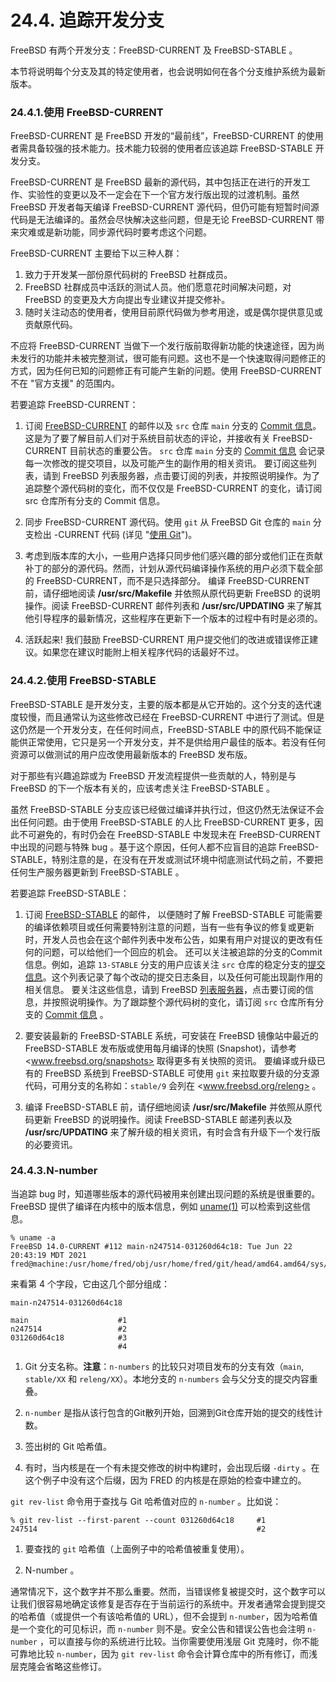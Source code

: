 # 24.4. 追踪开发分支

FreeBSD 有两个开发分支：FreeBSD-CURRENT 及 FreeBSD-STABLE 。

本节将说明每个分支及其的特定使用者，也会说明如何在各个分支维护系统为最新版本。

### 24.4.1.使用 FreeBSD-CURRENT

FreeBSD-CURRENT 是 FreeBSD 开发的“最前线”，FreeBSD-CURRENT 的使用者需具备较强的技术能力。技术能力较弱的使用者应该追踪 FreeBSD-STABLE 开发分支。

FreeBSD-CURRENT 是 FreeBSD 最新的源代码，其中包括正在进行的开发工作、实验性的变更以及不一定会在下一个官方发行版出现的过渡机制。虽然 FreeBSD 开发者每天编译 FreeBSD-CURRENT 源代码，但仍可能有短暂时间源代码是无法编译的。虽然会尽快解决这些问题，但是无论 FreeBSD-CURRENT 带来灾难或是新功能，同步源代码时要考虑这个问题。

FreeBSD-CURRENT 主要给下以三种人群：

1. 致力于开发某一部份原代码树的 FreeBSD 社群成员。
2. FreeBSD 社群成员中活跃的测试人员。他们愿意花时间解决问题，对 FreeBSD 的变更及大方向提出专业建议并提交修补。
3. 随时关注动态的使用者，使用目前原代码做为参考用途，或是偶尔提供意见或贡献原代码。

不应将 FreeBSD-CURRENT 当做下一个发行版前取得新功能的快速途径，因为尚未发行的功能并未被完整测试，很可能有问题。这也不是一个快速取得问题修正的方式，因为任何已知的问题修正有可能产生新的问题。使用 FreeBSD-CURRENT 不在 "官方支援" 的范围内。

若要追踪 FreeBSD-CURRENT：

1. 订阅 [FreeBSD-CURRENT](https://lists.freebsd.org/subscription/freebsd-current) 的邮件以及 `src` 仓库 `main` 分支的 [Commit 信息](https://lists.freebsd.org/subscription/dev-commits-src-main)。这是为了要了解目前人们对于系统目前状态的评论，并接收有关 FreeBSD-CURRENT 目前状态的重要公告。
`src` 仓库 `main` 分支的 [Commit 信息](https://lists.freebsd.org/subscription/dev-commits-src-main) 会记录每一次修改的提交项目，以及可能产生的副作用的相关资讯。
要订阅这些列表，请到 FreeBSD 列表服务器，点击要订阅的列表，并按照说明操作。为了追踪整个源代码树的变化，而不仅仅是 FreeBSD-CURRENT 的变化，请订阅 src 仓库所有分支的 Commit 信息。

2. 同步 FreeBSD-CURRENT 源代码。使用 `git` 从 FreeBSD Git 仓库的 `main` 分支检出 -CURRENT 代码 (详见 "[使用 Git](https://docs.freebsd.org/en/books/handbook/mirrors/index.html#git)")。
   
3. 考虑到版本库的大小，一些用户选择只同步他们感兴趣的部分或他们正在贡献补丁的部分的源代码。然而，计划从源代码编译操作系统的用户必须下载全部的 FreeBSD-CURRENT，而不是只选择部分。
编译 FreeBSD-CURRENT 前，请仔细地阅读 **/usr/src/Makefile** 并依照从原代码更新 FreeBSD 的说明操作。阅读 FreeBSD-CURRENT 邮件列表和 **/usr/src/UPDATING** 来了解其他引导程序的最新情况，这些程序在更新下一个版本的过程中有时是必须的。

4. 活跃起来! 我们鼓励 FreeBSD-CURRENT 用户提交他们的改进或错误修正建议。如果您在建议时能附上相关程序代码的话最好不过。

### 24.4.2.使用 FreeBSD-STABLE

FreeBSD-STABLE 是开发分支，主要的版本都是从它开始的。这个分支的迭代速度较慢，而且通常认为这些修改已经在 FreeBSD-CURRENT 中进行了测试。但是这仍然是一个开发分支，在任何时间点，FreeBSD-STABLE 中的原代码不能保证能供正常使用，它只是另一个开发分支，并不是供给用户最佳的版本。若没有任何资源可以做测试的用户应改使用最新版本的 FreeBSD 发布版。

对于那些有兴趣追踪或为 FreeBSD 开发流程提供一些贡献的人，特别是与 FreeBSD 的下一个版本有关的，应该考虑关注 FreeBSD-STABLE 。

虽然 FreeBSD-STABLE 分支应该已经做过编译并执行过，但这仍然无法保证不会出任何问题。由于使用 FreeBSD-STABLE 的人比 FreeBSD-CURRENT 更多，因此不可避免的，有时仍会在 FreeBSD-STABLE 中发现未在 FreeBSD-CURRENT 中出现的问题与特殊 bug 。基于这个原因，任何人都不应盲目的追踪 FreeBSD-STABLE，特别注意的是，在没有在开发或测试环境中彻底测试代码之前，不要把任何生产服务器更新到 FreeBSD-STABLE 。

若要追踪 FreeBSD-STABLE：

1. 订阅 [FreeBSD-STABLE](https://lists.freebsd.org/subscription/freebsd-stable) 的邮件， 以便随时了解 FreeBSD-STABLE 可能需要的编译依赖项目或任何需要特别注意的问题，当有一些有争议的修复或更新时，开发人员也会在这个邮件列表中发布公告，如果有用户对提议的更改有任何的问题，可以给他们一个回应的机会。
还可以关注被追踪的分支的Commit 信息。例如，追踪 `13-STABLE` 分支的用户应该关注 `src` 仓库的稳定分支的[提交信息](https://lists.freebsd.org/subscription/dev-commits-src-branches)。这个列表记录了每个改动的提交日志条目，以及任何可能出现副作用的相关信息。
要关注这些信息，请到 FreeBSD [列表服务器](https://lists.freebsd.org/)，点击要订阅的信息，并按照说明操作。为了跟踪整个源代码树的变化，请订阅 `src` 仓库所有分支的 [Commit 信息](https://lists.freebsd.org/subscription/dev-commits-src-all) 。

2. 要安装最新的 FreeBSD-STABLE 系统，可安装在 FreeBSD 镜像站中最近的 FreeBSD-STABLE 发布版或使用每月编译的快照 (Snapshot)，请参考 <www.freebsd.org/snapshots> 取得更多有关快照的资讯。
要编译或升级已有的 FreeBSD 系统到 FreeBSD-STABLE 可使用 `git` 来拉取要升级的分支源代码，可用分支的名称如：`stable/9` 会列在 <www.freebsd.org/releng> 。

3. 编译 FreeBSD-STABLE 前，请仔细地阅读 **/usr/src/Makefile** 并依照从原代码更新 FreeBSD 的说明操作。阅读 FreeBSD-STABLE 邮递列表以及 **/usr/src/UPDATING** 来了解升级的相关资讯，有时会含有升级下一个发行版的必要资讯。

### 24.4.3.N-number

当追踪 bug 时，知道哪些版本的源代码被用来创建出现问题的系统是很重要的。FreeBSD 提供了编译在内核中的版本信息，例如 [uname(1)](https://www.freebsd.org/cgi/man.cgi?query=uname&sektion=1&format=html) 可以检索到这些信息。

```
% uname -a
FreeBSD 14.0-CURRENT #112 main-n247514-031260d64c18: Tue Jun 22 20:43:19 MDT 2021     fred@machine:/usr/home/fred/obj/usr/home/fred/git/head/amd64.amd64/sys/FRED
```

来看第 4 个字段，它由这几个部分组成：

```
main-n247514-031260d64c18

main		            #1
n247514		            #2
031260d64c18	        #3
                        #4
```


1. Git 分支名称。**注意**：`n-numbers` 的比较只对项目发布的分支有效（`main`, `stable/XX` 和 `releng/XX`）。本地分支的 `n-numbers` 会与父分支的提交内容重叠。

2. `n-number` 是指从该行包含的Git散列开始，回溯到Git仓库开始的提交的线性计数。

3. 签出树的 Git 哈希值。

4. 有时，当内核是在一个有未提交修改的树中构建时，会出现后缀 `-dirty` 。在这个例子中没有这个后缀，因为 FRED 的内核是在原始的检查中建立的。

`git rev-list` 命令用于查找与 Git 哈希值对应的 `n-number` 。比如说：

```
% git rev-list --first-parent --count 031260d64c18     #1
247514                                                 #2
```

1. 要查找的 `git` 哈希值（上面例子中的哈希值被重复使用）。

2. N-number 。

通常情况下，这个数字并不那么重要。然而，当错误修复被提交时，这个数字可以让我们很容易地确定该修复是否存在于当前运行的系统中。开发者通常会提到提交的哈希值（或提供一个有该哈希值的 URL），但不会提到 `n-number`，因为哈希值是一个变化的可见标识，而 `n-number` 则不是。安全公告和错误公告也会注明 `n-number` ，可以直接与你的系统进行比较。当你需要使用浅层 Git 克隆时，你不能可靠地比较 `n-number`，因为 `git rev-list` 命令会计算仓库中的所有修订，而浅层克隆会省略这些修订。
